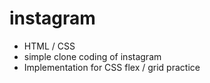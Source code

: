 # instagram
- HTML / CSS
- simple clone coding of instagram
- Implementation for CSS flex / grid practice